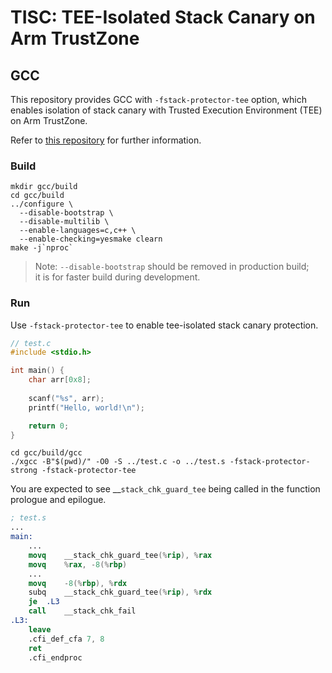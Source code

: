 # TISC: TEE-Isolated Stack Canary on Arm TrustZone

## GCC

This repository provides GCC with `-fstack-protector-tee` option, which enables isolation of stack canary with Trusted Execution Environment (TEE)
on Arm TrustZone.

Refer to [this repository](https://github.com/flyahn06/tz-gcc/) for further information.

### Build

```shell
mkdir gcc/build
cd gcc/build
../configure \
  --disable-bootstrap \
  --disable-multilib \
  --enable-languages=c,c++ \
  --enable-checking=yesmake clearn
make -j`nproc`
```

> Note: `--disable-bootstrap` should be removed in production build;  
> it is for faster build during development.

### Run

Use `-fstack-protector-tee` to enable tee-isolated stack canary protection.

```c
// test.c
#include <stdio.h>

int main() {
	char arr[0x8];
	
	scanf("%s", arr);
	printf("Hello, world!\n");

	return 0;
}
```

```shell
cd gcc/build/gcc
./xgcc -B"$(pwd)/" -O0 -S ../test.c -o ../test.s -fstack-protector-strong -fstack-protector-tee
```

You are expected to see __`stack_chk_guard_tee` being called in the function prologue and epilogue.

```nasm
; test.s
...
main:
    ...
	movq	__stack_chk_guard_tee(%rip), %rax
	movq	%rax, -8(%rbp)
	...
	movq	-8(%rbp), %rdx
	subq	__stack_chk_guard_tee(%rip), %rdx
	je	.L3
	call	__stack_chk_fail
.L3:
	leave
	.cfi_def_cfa 7, 8
	ret
	.cfi_endproc
```